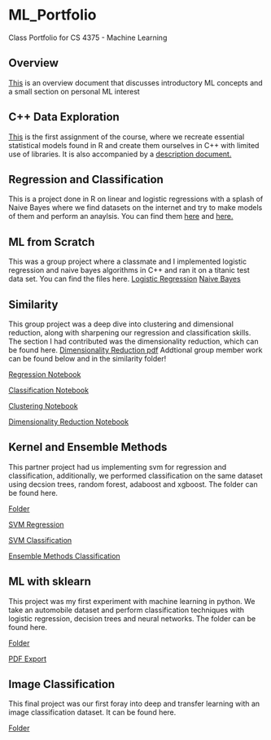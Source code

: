 # ML_Portfolio
Class Portfolio for CS 4375 - Machine Learning

## Overview
[This](Overview_of_ML.pdf) is an overview document that discusses introductory ML concepts and a small section on personal ML interest

## C++ Data Exploration
[This](dataExploration.cpp) is the first assignment of the course, where we recreate essential statistical models found in R and create them ourselves in C++ with limited use of libraries. It is also accompanied by a [description document.](ML_Portfolio_Assignment.pdf)

## Regression and Classification
This is a project done in R on linear and logistic regressions with a splash of Naive Bayes where we find datasets on the internet and try to make models of them and perform an anaylsis. You can find them [here](Regression.pdf) and [here.](Classification.pdf)

## ML from Scratch
This was a group project where a classmate and I implemented logistic regression and naive bayes algorithms in C++ and ran it on a titanic test data set. You can find the files here. 
[Logistic Regression](LogR.cpp)
[Naive Bayes](naiveBayes.cpp)

## Similarity
This group project was a deep dive into clustering and dimensional reduction, along with sharpening our regression and classification skills. The section I had contributed was the dimensionality reduction, which can be found here. [Dimensionality Reduction pdf](https://github.com/Jackshouka/ML_Portfolio/blob/main/Similarity/Dimensionality_Reduction.pdf)
Addtional group member work can be found below and in the similarity folder!

[Regression Notebook](https://github.com/Jackshouka/ML_Portfolio/blob/main/Similarity/Notebook1.pdf)

[Classification Notebook](https://github.com/Jackshouka/ML_Portfolio/blob/main/Similarity/classificationFive.pdf)

[Clustering Notebook](https://github.com/Jackshouka/ML_Portfolio/blob/main/Similarity/Clustering.pdf)

[Dimensionality Reduction Notebook](https://github.com/Jackshouka/ML_Portfolio/blob/main/Similarity/Dimensionality_Reduction.pdf)

## Kernel and Ensemble Methods
This partner project had us implementing svm for regression and classification, additionally, we performed classification on the same dataset using decsion trees, random forest, adaboost and xgboost. The folder can be found here.

[Folder](https://github.com/Jackshouka/ML_Portfolio/tree/main/Kernel_and_Ensemble)

[SVM Regression](https://github.com/Jackshouka/ML_Portfolio/blob/main/Kernel_and_Ensemble/RegressionKernel.pdf)

[SVM Classification](https://github.com/Jackshouka/ML_Portfolio/blob/main/Kernel_and_Ensemble/kernelClassification.pdf)

[Ensemble Methods Classification](https://github.com/Jackshouka/ML_Portfolio/blob/main/Kernel_and_Ensemble/Ensemble%20Techniques%20Rice%20Classification%20-%2010_23.pdf)

## ML with sklearn
This project was my first experiment with machine learning in python. We take an automobile dataset and perform classification techniques with logistic regression, decision trees and neural networks. The folder can be found here.

[Folder](https://github.com/Jackshouka/ML_Portfolio/tree/main/ML_With_sklearn)

[PDF Export](https://github.com/Jackshouka/ML_Portfolio/blob/main/ML_With_sklearn/ml_with_sklearn.pdf)

## Image Classification
This final project was our first foray into deep and transfer learning with an image classification dataset. It can be found here.

[Folder](https://github.com/Jackshouka/ML_Portfolio/blob/main/ImageClassification)
